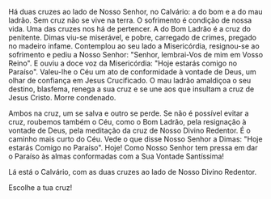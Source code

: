 
Há duas cruzes ao lado de Nosso Senhor, no Calvário: a do bom e a do mau ladrão. Sem cruz não se vive na terra. O sofrimento é condição de nossa vida. Uma das cruzes nos há de pertencer. A do Bom Ladrão é a cruz do penitente. Dimas viu-se miserável, e pobre, carregado de crimes, pregado no madeiro infame. Contemplou ao seu lado a Misericórdia, resignou-se ao sofrimento e pediu a Nosso Senhor: "Senhor, lembrai-Vos de mim em Vosso Reino". E ouviu a doce voz da Misericórdia: "Hoje estarás comigo no Paraíso". Valeu-lhe o Céu um ato de conformidade à vontade de Deus, um olhar de confiança em Jesus Crucificado. O mau ladrão amaldiçoa o seu destino, blasfema, renega a sua cruz e se une aos que insultam a cruz de Jesus Cristo. Morre condenado.

Ambos na cruz, um se salva e outro se perde. Se não é possível evitar a cruz, roubemos também o Céu, como o Bom Ladrão, pela resignação à vontade de Deus, pela meditação da cruz de Nosso Divino Redentor. É o caminho mais curto do Céu. Vede o que disse Nosso Senhor a Dimas: "Hoje estarás Comigo no Paraíso". Hoje! Como Nosso Senhor tem pressa em dar o Paraíso às almas conformadas com a Sua Vontade Santíssima!

Lá está o Calvário, com as duas cruzes ao lado de Nosso Divino Redentor.

Escolhe a tua cruz!

